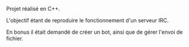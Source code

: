 Projet réalisé en C++.

L'objectif étant de reproduire le fonctionnement d'un serveur IRC.

En bonus il était demandé de créer un bot, ainsi que de gérer l'envoi de fichier.
